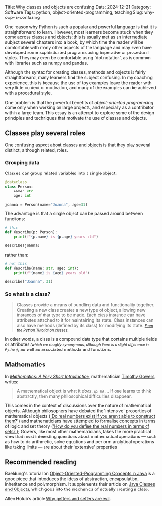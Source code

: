 Title: Why classes and objects are confusing
Date: 2024-12-21
Category: Software
Tags: python, object-oriented-programming, teaching
Slug: why-oop-is-confusing

One reason why Python is such a popular and powerful language is that it
is straightforward to learn.  However, most learners become stuck when
they come across classes and objects: this is usually met as an
intermediate subject several chapters into a book, by which time the
reader will be comfortable with many other aspects of the language and
may even have developed some sophisticated programs using imperative or
procedural styles. They may even be comfortable using 'dot notation', as
is common with libraries such as numpy and pandas.

Although the syntax for creating classes, methods and objects is fairly
straightforward, many learners find the subject confusing. In my
coaching experience, this is because the use of toy examples leave the
reader with very little context or motivation, and many of the examples
can be achieved with a procedural style.

One problem is that the powerful benefits of *object-oriented
programming* come only when working on large projects, and especially as
a contributor within a large team. This essay is an attempt to explore
some of the design principles and techniques that motivate the use of
classes and objects.

<!--
The true power of OOP comes from principles such as **abstraction**,
**encapsulation**, **inheritance** and **polymorphism**.
There are plenty of excellent articles on the Internet that do a much
better job than this post will of explaining these rather scary-sounding
concepts: see for example Baeldung's [Object-Oriented-Programming
Concepts in Java][baeldung-oop].
-->


## Classes play several roles

One confusing aspect about classes and objects is that they play several
distinct, although related, roles.
### Grouping data

Classes can group related variables into a single object:
```python
@dataclass
class Person:
    name: str
    age: int

joanna = Person(name="Joanna", age=31)
```
The advantage is that a single object can be passed around between
functions:
```python
# this
def describe(p: Person):
    print(f"{p.name} is {p.age} years old")

describe(joanna)
```

rather than:
```python
# not this
def describe(name: str, age: int):
    print(f"{name} is {age} years old")

describe("Joanna", 31)
```



<!--
The usual example is something like this:
```python
class Person:
    def __init__(self, name: str, age: int):
        self.name: str = name
        self.age: int = age

    def say_hello(self):
        print(f"{self.name} says hello!")

person = Person(name="Joanna", age=30)
person.say_hello()
```

Since this defines a type, it can be used as the argument or return type
of a function, or even as a parameter to a generic type (although this
might not be covered in a tutorial):
```python
def describe(p: Person) -> str:
    return f"{p.name} is {p.age} years old"

def find_friends(p: Person) -> Iterable[Person]:
    ...  # some database operation
```

When the concept of methods is introduced, these might instead be
refactored:
```python
@dataclass
class Person:
    name: str
    age: int

    def describe(self) -> str: ...
    def find_friends(self) -> Iterable[Person]: ...
```
-->

<!--
### In Java and similar languages

In languages like Java and C++ that distinguish between public and
private members, the student is also introduced to getters and setters,
and is asked to write code like this:
```java
public class Person {
  private String name;
  private int age;

  public Person(String name, int age) {
    this.name = name;
    this.age = age;
  }

  public String getName() {
    return name;
  }

  public void setName(String newName) {
    name = newName;
  }

  // ...other methods
}
```
...including boilerplate code as a matter of 'good practice' or
'convention' without further justification.
-->

### So what is a class?

> Classes provide a means of bundling data and functionality together.
> Creating a new class creates a new type of object, allowing new
> instances of that type to be made. Each class instance can have
> attributes attached to it for maintaining its state. Class instances
> can also have methods (defined by its class) for modifying its state.
> <small>[*From the Python Tutorial on classes.*][python-tutorial]</small>

In other words, a class is a compound data type that contains multiple
fields or attributes <small>*(which are roughly synonymous, although
there is a slight difference in Python)*</small>, as well as associated
methods and functions.

## Mathematics

In [*Mathematics: A Very Short Introduction*][wtg-book],
mathematician [Timothy Gowers][wtg] writes:
> A mathematical object is what it *does*. <small>*(p. 18)*</small> ...
> If one learns to think abstractly, then many philosophical
> difficulties disappear.

This comes in the context of discussions over the nature of mathematical
objects. Although philosophers have debated the 'intensive' properties
of mathematical objects (['Do real numbers exist if you aren't able to
construct them?'](https://en.wikipedia.org/wiki/Constructivism_(philosophy_of_mathematics)))
and mathematicians have attempted to formalise concepts in terms of
logic and set theory (['How do you define the real numbers in terms of
sets?'](https://en.wikipedia.org/wiki/Construction_of_the_real_numbers));
Gowers, like most other mathematicians, takes the more practical view
that most interesting questions about mathematical operations &mdash;
such as how to do arithmetic, solve equations and perform analytical
operations like taking limits &mdash; are about their 'extensive'
properties


<!--
## So, what can we do?

What can we do as educators to improve the way classes and objects are
introduced?
-->



## Recommended reading

Baeldung's tutorial on [Object-Oriented-Programming Concepts in Java][baeldung-oop]
is a good piece that introduces the ideas of abstraction, encapsulation,
inheritance and polymorphism. It supplements their article on [Java
Classes and Objects][baeldung-classes],
which goes into the mechanics of actually creating a class.

Allen Holub's article [Why getters and setters are evil][evil].

[baeldung-classes]: https://www.baeldung.com/java-classes-objects
[baeldung-oop]: https://www.baeldung.com/java-oop
[evil]: https://www.infoworld.com/article/2073723/why-getter-and-setter-methods-are-evil.html
[python-tutorial]: https://docs.python.org/3/tutorial/classes.html
[wtg]: https://www.dpmms.cam.ac.uk/~wtg10/
[wtg-book]: https://academic.oup.com/book/473
